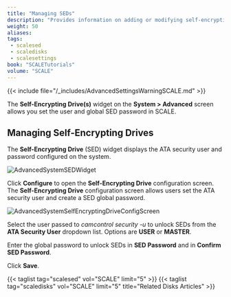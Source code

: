```yaml
---
title: "Managing SEDs"
description: "Provides information on adding or modifying self-encrypting drive (SED) user and global passwords in TrueNAS SCALE."
weight: 50
aliases:
tags:
 - scalesed
 - scaledisks
 - scalesettings
book: "SCALETutorials"
volume: "SCALE"
---
```


{{< include file="/_includes/AdvancedSettingsWarningSCALE.md" >}}

The **Self-Encrypting Drive(s)** widget on the **System > Advanced** screen allows you set the user and global SED password in SCALE.

## Managing Self-Encrypting Drives

The **Self-Encrypting Drive** (SED) widget displays the ATA security user and password configured on the system. 

![AdvancedSystemSEDWidget](/images/SCALE/SystemSettings/AdvancedSystemSEDWidget.png "SCALE Advanced Settings Self-Encrypting Drive Widget") 

Click **Configure** to open the **Self-Encrypting Drive** configuration screen. 
The **Self-Encrypting Drive** configuration screen allows users set the ATA security user and create a SED global password.

![AdvancedSystemSelfEncryptingDriveConfigScreen](/images/SCALE/SystemSettings/AdvancedSystemSelfEncryptingDriveConfigScreen.png "SCALE Advanced Settings Self-Encrypting Drive screen") 

Select the user passed to *camcontrol security -u* to unlock SEDs from the **ATA Security User** dropdown list. Options are **USER** or **MASTER**.

Enter the global password to unlock SEDs in **SED Password** and in **Confirm SED Password**.

Click **Save**.

{{< taglist tag="scalesed" vol="SCALE" limit="5" >}}
{{< taglist tag="scaledisks" vol="SCALE" limit="5" title="Related Disks Articles" >}}